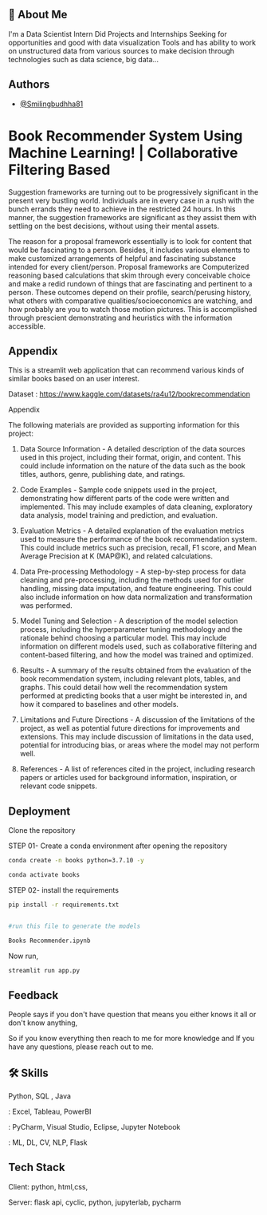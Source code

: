 
## 🚀 About Me

I'm a Data Scientist Intern Did Projects and Internships Seeking for opportunities and good with data visualization Tools and has ability to work on unstructured data from various sources to make decision through technologies such as data science, big data...
## Authors

- [@Smilingbudhha81](https://github.com/smilingbudhha81)


#  Book Recommender System Using Machine Learning! | Collaborative Filtering Based

Suggestion frameworks are turning out to be progressively significant in the present very bustling world. Individuals are in every case in a rush with the bunch errands they need to achieve in the restricted 24 hours. In this manner, the suggestion frameworks are significant as they assist them with settling on the best decisions, without using their mental assets.

The reason for a proposal framework essentially is to look for content that would be fascinating to a person. Besides, it includes various elements to make customized arrangements of helpful and fascinating substance intended for every client/person. Proposal frameworks are Computerized reasoning based calculations that skim through every conceivable choice and make a redid rundown of things that are fascinating and pertinent to a person. These outcomes depend on their profile, search/perusing history, what others with comparative qualities/socioeconomics are watching, and how probably are you to watch those motion pictures. This is accomplished through prescient demonstrating and heuristics with the information accessible.

## Appendix

This is a streamlit web application that can recommend various kinds of similar books based on an user interest.


Dataset :
https://www.kaggle.com/datasets/ra4u12/bookrecommendation

Appendix

The following materials are provided as supporting information for this project:

1. Data Source Information - A detailed description of the data sources used in this project, including their format, origin, and content. This could include information on the nature of the data such as the book titles, authors, genre, publishing date, and ratings.

2. Code Examples - Sample code snippets used in the project, demonstrating how different parts of the code were written and implemented. This may include examples of data cleaning, exploratory data analysis, model training and prediction, and evaluation.

3. Evaluation Metrics - A detailed explanation of the evaluation metrics used to measure the performance of the book recommendation system. This could include metrics such as precision, recall, F1 score, and Mean Average Precision at K (MAP@K), and related calculations.

4. Data Pre-processing Methodology - A step-by-step process for data cleaning and pre-processing, including the methods used for outlier handling, missing data imputation, and feature engineering. This could also include information on how data normalization and transformation was performed.

5. Model Tuning and Selection - A description of the model selection process, including the hyperparameter tuning methodology and the rationale behind choosing a particular model. This may include information on different models used, such as collaborative filtering and content-based filtering, and how the model was trained and optimized.

6. Results - A summary of the results obtained from the evaluation of the book recommendation system, including relevant plots, tables, and graphs. This could detail how well the recommendation system performed at predicting books that a user might be interested in, and how it compared to baselines and other models.

7. Limitations and Future Directions - A discussion of the limitations of the project, as well as potential future directions for improvements and extensions. This may include discussion of limitations in the data used, potential for introducing bias, or areas where the model may not perform well.

8. References - A list of references cited in the project, including research papers or articles used for background information, inspiration, or relevant code snippets.

## Deployment

Clone the repository


STEP 01- Create a conda environment after opening the repository


```bash
conda create -n books python=3.7.10 -y
```

```bash
conda activate books
```


STEP 02- install the requirements


```bash
pip install -r requirements.txt
```


```bash

#run this file to generate the models

Books Recommender.ipynb
```



Now run,
```bash
streamlit run app.py
```

## Feedback

People says if you don't have question that means you either knows it all or don't know anything,

So if you know everything then reach to me for more knowledge and If you have any questions, please reach out to me.


## 🛠 Skills


Python, SQL , Java

: Excel, Tableau, PowerBI

: PyCharm, Visual Studio, Eclipse, Jupyter Notebook

: ML, DL, CV, NLP, Flask

## Tech Stack


Client: python, html,css,

Server: flask api, cyclic, python, jupyterlab, pycharm

